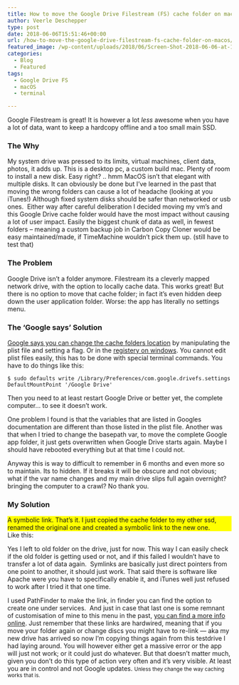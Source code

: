 ```yaml
---
title: How to move the Google Drive Filestream (FS) cache folder on macOS
author: Veerle Deschepper
type: post
date: 2018-06-06T15:51:46+00:00
url: /how-to-move-the-google-drive-filestream-fs-cache-folder-on-macos/
featured_image: /wp-content/uploads/2018/06/Screen-Shot-2018-06-06-at-16.54.24.png
categories:
  - Blog
  - Featured
tags:
  - Google Drive FS
  - macOS
  - terminal

---
```

Google Filestream is great! It is however a lot _less_ awesome when you have a lot of data, want to keep a hardcopy offline and a too small main SSD.

### The Why

My system drive was pressed to its limits, virtual machines, client data, photos, it adds up. This is a desktop pc, a custom build mac. Plenty of room to install a new disk. Easy right? .. hmm MacOS isn&#8217;t that elegant with multiple disks. It can obviously be done but I&#8217;ve learned in the past that moving the wrong folders can cause a lot of headache (looking at you iTunes!) Although fixed system disks should be safer than networked or usb ones.  Either way after careful deliberation I decided moving my vm&#8217;s and this Google Drive cache folder would have the most impact without causing a lot of user impact. Easily the biggest chunk of data as well, in fewest folders &#8211; meaning a custom backup job in Carbon Copy Cloner would be easy maintained/made, if TimeMachine wouldn&#8217;t pick them up. (still have to test that)

### The Problem

Google Drive isn&#8217;t a folder anymore. Filestream its a cleverly mapped network drive, with the option to locally cache data. This works great! But there is no option to move that cache folder; in fact it&#8217;s even hidden deep down the user application folder. Worse: the app has literally no settings menu.

### The &#8216;Google says&#8217; Solution

[Google says you can change the cache folders location][1] by manipulating the plist file and setting a flag. Or in the [registery on windows][2]. You cannot edit plist files easily, this has to be done with special terminal commands. You have to do things like this:

```shell
$ sudo defaults write /Library/Preferences/com.google.drivefs.settings DefaultMountPoint '/Google Drive'
``` 

Then you need to at least restart Google Drive or better yet, the complete computer&#8230; to see it doesn&#8217;t work.

One problem I found is that the variables that are listed in Googles documentation are different than those listed in the plist file. Another was that when I tried to change the basepath var, to move the complete Google app folder, it just gets overwritten when Google Drive starts again. Maybe I should have rebooted everything but at that time I could not.

Anyway this is way to difficult to remember in 6 months and even more so to maintain. Its to hidden. If it breaks it will be obscure and not obvious; what if the var name changes and my main drive slips full again overnight? bringing the computer to a crawl? No thank you.

### My Solution

<span style="background-color: yellow; display: inline-block;">A symbolic link. That&#8217;s it. I just copied the cache folder to my other ssd, renamed the original one and created a symbolic link to the new one.</span> Like this:

<nuxt-image src="/img/screenshot-link-google-drive.png"></nuxt-image>


Yes I left to old folder on the drive, just for now. This way I can easily check if the old folder is getting used or not, and if this failed I wouldn&#8217;t have to transfer a lot of data again.  Symlinks are basically just direct pointers from one point to another, it should just work. That said there is software like Apache were you have to specifically enable it, and iTunes well just refused to work after I tried it that one time.

I used PathFinder to make the link, in finder you can find the option to create one under services.  And just in case that last one is some remnant of customisation of mine to this menu in the past, [you can find a more info online][3]. Just remember that these links are hardwired, meaning that if you move your folder again or change discs you might have to re-link &#8212; aka my new drive has arrived so now I&#8217;m copying things again from this testdrive I had laying around. You will however either get a massive error or the app will just not work; or it could just do whatever. But that doesn&#8217;t matter much, given you don&#8217;t do this type of action very often and it&#8217;s very visible. At least you are in control and not Google updates. <small>Unless they change the way caching works that is.</small>

 [1]: https://support.google.com/a/answer/7644837?hl=en
 [2]: https://productforums.google.com/forum/#!topic/apps/LJmatPtG0iE
 [3]: https://osxdaily.com/2015/08/06/make-symbolic-links-command-line-mac-os-x/
